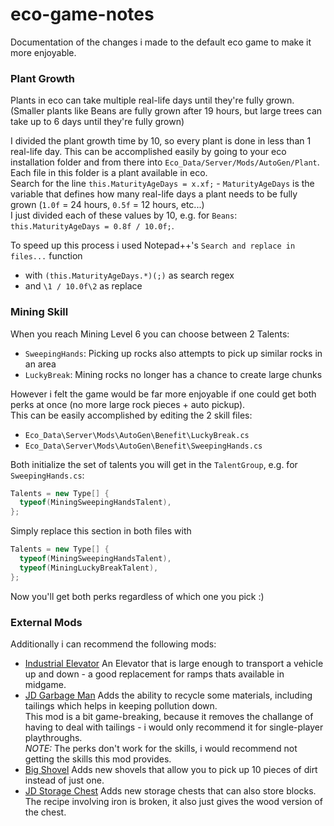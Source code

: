 # eco-game-notes
Documentation of the changes i made to the default eco game to make it more enjoyable.

### Plant Growth
Plants in eco can take multiple real-life days until they're fully grown. (Smaller plants like Beans are fully grown after 19 hours, but large trees can take up to 6 days until they're fully grown)

I divided the plant growth time by 10, so every plant is done in less than 1 real-life day.
This can be accomplished easily by going to your eco installation folder and from there into `Eco_Data/Server/Mods/AutoGen/Plant`.  
Each file in this folder is a plant available in eco.  
Search for the line `this.MaturityAgeDays = x.xf;` - `MaturityAgeDays` is the variable that defines how many real-life days a plant needs to be fully grown (`1.0f` = 24 hours, `0.5f` = 12 hours, etc...)  
I just divided each of these values by 10, e.g. for `Beans`: `this.MaturityAgeDays = 0.8f / 10.0f;`.  

To speed up this process i used Notepad++'s `Search and replace in files...` function
- with `(this.MaturityAgeDays.*)(;)` as search regex
- and `\1 / 10.0f\2` as replace

### Mining Skill
When you reach Mining Level 6 you can choose between 2 Talents:
- `SweepingHands`: Picking up rocks also attempts to pick up similar rocks in an area
- `LuckyBreak`: Mining rocks no longer has a chance to create large chunks

However i felt the game would be far more enjoyable if one could get both perks at once (no more large rock pieces + auto pickup).  
This can be easily accomplished by editing the 2 skill files:
- `Eco_Data\Server\Mods\AutoGen\Benefit\LuckyBreak.cs`
- `Eco_Data\Server\Mods\AutoGen\Benefit\SweepingHands.cs`

Both initialize the set of talents you will get in the `TalentGroup`, e.g. for `SweepingHands.cs`:
```c#
Talents = new Type[] {
  typeof(MiningSweepingHandsTalent),
};
```

Simply replace this section in both files with
```c#
Talents = new Type[] {
  typeof(MiningSweepingHandsTalent),
  typeof(MiningLuckyBreakTalent),
};
```

Now you'll get both perks regardless of which one you pick :)

### External Mods
Additionally i can recommend the following mods:

- [Industrial Elevator](https://eco-mods.com/resources/vanilla-industrial-elevator-mod.154/)
  An Elevator that is large enough to transport a vehicle up and down - a good replacement for ramps thats available in midgame.
- [JD Garbage Man](https://eco-mods.com/resources/jd-garbageman-job.75/)
  Adds the ability to recycle some materials, including tailings which helps in keeping pollution down.  
  This mod is a bit game-breaking, because it removes the challange of having to deal with tailings - i would only recommend it for single-player playthroughs.  
  *NOTE:* The perks don't work for the skills, i would recommend not getting the skills this mod provides.
- [Big Shovel](https://eco-mods.com/resources/big-shovel-asphalt-mdk.34/)
  Adds new shovels that allow you to pick up 10 pieces of dirt instead of just one.  
- [JD Storage Chest](https://eco-mods.com/resources/jd_storagechest.73/)
  Adds new storage chests that can also store blocks.  
  The recipe involving iron is broken, it also just gives the wood version of the chest.
